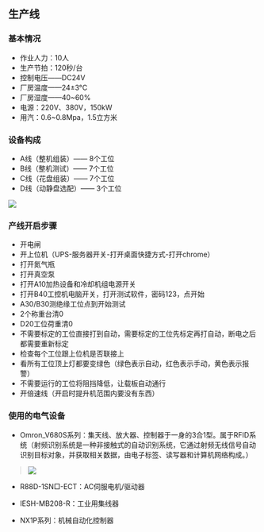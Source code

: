 ## 生产线
### 基本情况
- 作业人力：10人
- 生产节拍：120秒/台
- 控制电压——DC24V
- 厂房温度——24±3°C
- 厂房湿度——40~60%
- 电源：220V、380V，150kW
- 用汽：0.6~0.8Mpa，1.5立方米

### 设备构成
- A线（整机组装）—— 8个工位
- B线（整机测试）—— 7个工位
- C线（花盘组装）—— 7个工位
- D线（动静盘选配）—— 3个工位

![](https://ddns.smpi.top:10000/md_attachments/Pasted%20image%2020220513161035.png)

### 产线开启步骤
- 开电闸
- 开上位机（UPS-服务器开关-打开桌面快捷方式-打开chrome）
- 打开氮气瓶
- 打开真空泵
- 打开A10加热设备和冷却机组电源开关
- 打开B40工控机电脑开关，打开测试软件，密码123，点开始
- A30/B30测绝缘工位点到开始测试
- 2个称重台清0
- D20工位荷重清0
- 不需要标定的工位直接打到自动，需要标定的工位先标定再打自动，断电之后都需要重新标定
- 检查每个工位跟上位机是否联接上
- 看所有工位顶上灯都要变绿色（绿色表示自动，红色表示手动，黄色表示报警）
- 不需要运行的工位将阻挡降低，让载板自动通行
- 开倍速线（开启时提升机范围内要没有东西）

### 使用的电气设备
- Omron_V680S系列：集天线、放大器、控制器于一身的3合1型。属于RFID系统（射频识别系统是一种非接触式的自动识别系统，它通过射频无线信号自动识别目标对象，并获取相关数据，由电子标签、读写器和计算机网络构成。）
> ![](https://ddns.smpi.top:10000/md_attachments/Pasted%20image%2020220608100509.png)

- R88D-1SN□-ECT：AC伺服电机/驱动器

- IESH-MB208-R：工业用集线器

- NX1P系列：机械自动化控制器